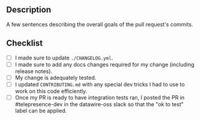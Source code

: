 ## Description

A few sentences describing the overall goals of the pull request's commits.

## Checklist

<!--
  Please review the requirements for each checkbox, and check them
  off (change "[ ]" to "[x]") as you verify that they are complete.
-->

 - [ ] I made sure to update `./CHANGELOG.yml`.
 - [ ] I made sure to add any docs changes required for my change (including release notes).
 - [ ] My change is adequately tested.
 - [ ] I updated `CONTRIBUTING.md` with any special dev tricks I had to use to work on this code efficiently.
 - [ ] Once my PR is ready to have integration tests ran, I posted the PR in #telepresence-dev in the datawire-oss slack so that the "ok to test" label can be applied.
